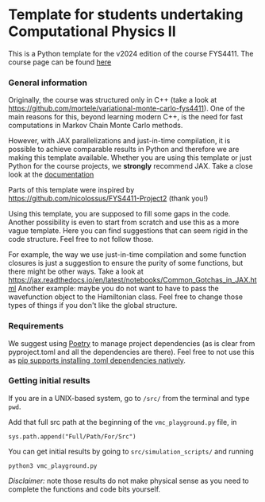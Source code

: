 # Template for students undertaking Computational Physics II 

This is a Python template for the v2024 edition of the course FYS4411. The course page can be found [here](https://www.uio.no/studier/emner/matnat/fys/FYS4411/v24/index.html)

### General information

Originally, the course was structured only in C++ (take a look at https://github.com/mortele/variational-monte-carlo-fys4411).
One of the main reasons for this, beyond learning modern C++, is the need for fast computations in Markov Chain Monte Carlo methods.

However, with JAX parallelizations and just-in-time compilation, it is possible to achieve comparable results in Python and therefore we are making this template available.
Whether you are using this template or just Python for the course projects, we **strongly** recommend JAX. Take a close look at the [documentation](https://jax.readthedocs.io/en/latest/index.html)

Parts of this template were inspired by https://github.com/nicolossus/FYS4411-Project2 (thank you!)

Using this template, you are supposed to fill some gaps in the code. Another possibility is even to start from scratch and use this as a more vague template.
Here you can find suggestions that can seem rigid in the code structure. Feel free to not follow those.

For example, the way we use just-in-time compilation and some function closures is just a suggestion to ensure the purity of some functions, but there might be other ways. 
Take a look at https://jax.readthedocs.io/en/latest/notebooks/Common_Gotchas_in_JAX.html
Another example: maybe you do not want to have to pass the wavefunction object to the Hamiltonian class. Feel free to change those types of things if you don't like the global structure.


### Requirements
We suggest using [Poetry](https://python-poetry.org/) to manage project dependencies (as is clear from pyproject.toml and all the dependencies are there). Feel free to not use this as [pip supports installing .toml dependencies natively](https://stackoverflow.com/questions/62408719/download-dependencies-declared-in-pyproject-toml-using-pip).


### Getting initial results
If you are in a UNIX-based system, go to `/src/` from the terminal and type `pwd`.

Add that full src path at the beginning of the `vmc_playground.py` file, in 

```
sys.path.append("Full/Path/For/Src")
```

You can get initial results by going to `src/simulation_scripts/` and running 
```
python3 vmc_playground.py
```


*Disclaimer:* note those results do not make physical sense as you need to complete the functions and code bits yourself.
